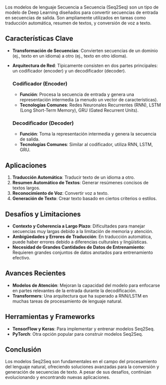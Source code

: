 Los modelos de lenguaje Secuencia a Secuencia (Seq2Seq) son un tipo de modelo de Deep Learning diseñados para convertir secuencias de entrada en secuencias de salida. Son ampliamente utilizados en tareas como traducción automática, resumen de textos, y conversión de voz a texto.

## Características Clave
- **Transformación de Secuencias**: Convierten secuencias de un dominio (ej., texto en un idioma) a otro (ej., texto en otro idioma).
- **Arquitectura de Red**: Típicamente consisten en dos partes principales: un codificador (encoder) y un decodificador (decoder).
  
  ### Codificador (Encoder)
  - **Función**: Procesa la secuencia de entrada y genera una representación intermedia (a menudo un vector de características).
  - **Tecnologías Comunes**: Redes Neuronales Recurrentes (RNN), LSTM (Long Short-Term Memory), GRU (Gated Recurrent Units).

  ### Decodificador (Decoder)
  - **Función**: Toma la representación intermedia y genera la secuencia de salida.
  - **Tecnologías Comunes**: Similar al codificador, utiliza RNN, LSTM, GRU.

## Aplicaciones
1. **Traducción Automática**: Traducir texto de un idioma a otro.
2. **Resumen Automático de Textos**: Generar resúmenes concisos de textos largos.
3. **Reconocimiento de Voz**: Convertir voz a texto.
4. **Generación de Texto**: Crear texto basado en ciertos criterios o estilos.

## Desafíos y Limitaciones
- **Contexto y Coherencia a Largo Plazo**: Dificultades para manejar secuencias muy largas debido a la limitación de memoria y atención.
- **Ambigüedades y Errores de Traducción**: En traducción automática, puede haber errores debido a diferencias culturales y lingüísticas.
- **Necesidad de Grandes Cantidades de Datos de Entrenamiento**: Requieren grandes conjuntos de datos anotados para entrenamiento efectivo.

## Avances Recientes
- **Modelos de Atención**: Mejoran la capacidad del modelo para enfocarse en partes relevantes de la entrada durante la decodificación.
- **Transformers**: Una arquitectura que ha superado a RNN/LSTM en muchas tareas de procesamiento de lenguaje natural.

## Herramientas y Frameworks
- **TensorFlow y Keras**: Para implementar y entrenar modelos Seq2Seq.
- **PyTorch**: Otra opción popular para construir modelos Seq2Seq.

## Conclusión
Los modelos Seq2Seq son fundamentales en el campo del procesamiento del lenguaje natural, ofreciendo soluciones avanzadas para la conversión y generación de secuencias de texto. A pesar de sus desafíos, continúan evolucionando y encontrando nuevas aplicaciones.


